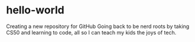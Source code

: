 # hello-world
Creating a new repository for GitHub
Going back to be nerd roots by taking CS50 and learning to code, all so I can teach my kids the joys of tech.
